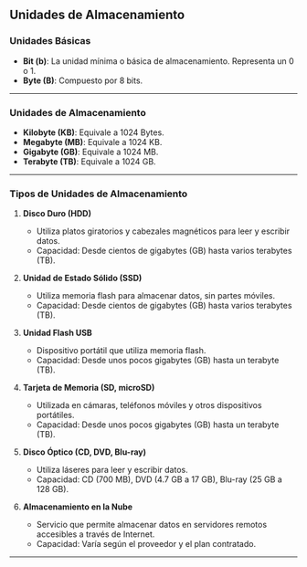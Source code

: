 ## Unidades de Almacenamiento

### Unidades Básicas
- **Bit (b)**: La unidad mínima o básica de almacenamiento. Representa un 0 o 1.
- **Byte (B)**: Compuesto por 8 bits.
---

### Unidades de Almacenamiento
- **Kilobyte (KB)**: Equivale a 1024 Bytes.
- **Megabyte (MB)**: Equivale a 1024 KB.
- **Gigabyte (GB)**: Equivale a 1024 MB.
- **Terabyte (TB)**: Equivale a 1024 GB.
---

### Tipos de Unidades de Almacenamiento
1. **Disco Duro (HDD)**
   - Utiliza platos giratorios y cabezales magnéticos para leer y escribir datos.
   - Capacidad: Desde cientos de gigabytes (GB) hasta varios terabytes (TB).

2. **Unidad de Estado Sólido (SSD)**
   - Utiliza memoria flash para almacenar datos, sin partes móviles.
   - Capacidad: Desde cientos de gigabytes (GB) hasta varios terabytes (TB).

3. **Unidad Flash USB**
   - Dispositivo portátil que utiliza memoria flash.
   - Capacidad: Desde unos pocos gigabytes (GB) hasta un terabyte (TB).

4. **Tarjeta de Memoria (SD, microSD)**
   - Utilizada en cámaras, teléfonos móviles y otros dispositivos portátiles.
   - Capacidad: Desde unos pocos gigabytes (GB) hasta un terabyte (TB).

5. **Disco Óptico (CD, DVD, Blu-ray)**
   - Utiliza láseres para leer y escribir datos.
   - Capacidad: CD (700 MB), DVD (4.7 GB a 17 GB), Blu-ray (25 GB a 128 GB).

6. **Almacenamiento en la Nube**
   - Servicio que permite almacenar datos en servidores remotos accesibles a través de Internet.
   - Capacidad: Varía según el proveedor y el plan contratado.
---
